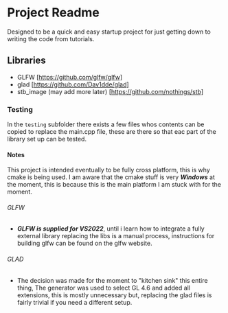 # Project Readme


Designed to be a quick and easy startup project for just getting down to writing the code from tutorials.

## Libraries
- GLFW [https://github.com/glfw/glfw]
- glad [https://github.com/Dav1dde/glad]
- stb_image (may add more later) [https://github.com/nothings/stb]

### Testing
In the `testing` subfolder there exists a few files whos contents can be copied to replace the main.cpp file, these are there so that eac part of the library set up can be tested.

#### Notes
This project is intended eventually to be fully cross platform, this is why cmake is being used. I am aware that the cmake stuff is very ***Windows*** at the moment, this is because this is the main platform I am stuck with for the moment.

###### GLFW
- ***GLFW is supplied for VS2022***, until i learn how to integrate a fully external library replacing the libs is a manual process, instructions for building glfw can be found on the glfw website.

###### GLAD
- The decision was made for the moment to "kitchen sink" this entire thing, The generator was used to select GL 4.6 and added all extensions, this is mostly unnecessary but, replacing the glad files is fairly trivial if you need a different setup.




